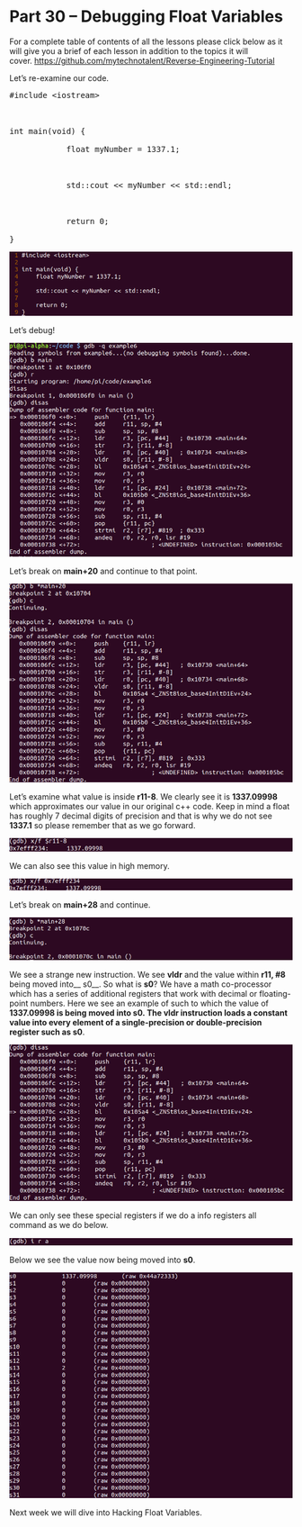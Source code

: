 # Part 30 – Debugging Float Variables

For a complete table of contents of all the lessons please click below as it will give you a brief of each lesson in addition to the topics it will cover.&nbsp;https://github.com/mytechnotalent/Reverse-Engineering-Tutorial

Let’s re-examine our code.

<pre spellcheck="false">#include &lt;iostream&gt;

&nbsp;

int main(void) {

&nbsp;&nbsp;&nbsp;&nbsp;&nbsp;&nbsp;&nbsp;&nbsp;&nbsp;&nbsp;&nbsp; float myNumber = 1337.1;

&nbsp;

&nbsp;&nbsp;&nbsp;&nbsp;&nbsp;&nbsp;&nbsp;&nbsp;&nbsp;&nbsp;&nbsp; std::cout &lt;&lt; myNumber &lt;&lt; std::endl;

&nbsp;

&nbsp;&nbsp;&nbsp;&nbsp;&nbsp;&nbsp;&nbsp;&nbsp;&nbsp;&nbsp;&nbsp; return 0;

}
</pre>

<div class="slate-resizable-image-embed slate-image-embed__resize-full-width"><img src="/imgs/1521196070985.jpg"/></div>

Let’s debug!

<div class="slate-resizable-image-embed slate-image-embed__resize-full-width"><img src="/imgs/1521196099167.jpg"/></div>

Let’s break on __main+20__ and continue to that point.

<div class="slate-resizable-image-embed slate-image-embed__resize-full-width"><img src="/imgs/1521196123405.jpg"/></div>

Let’s examine what value is inside __r11-8__.&nbsp;We clearly see it is __1337.09998__ which approximates our value in our original c++ code.&nbsp;Keep in mind a float has roughly 7 decimal digits of precision and that is why we do not see __1337.1__ so please remember that as we go forward.&nbsp;

<div class="slate-resizable-image-embed slate-image-embed__resize-full-width"><img src="/imgs/1521196151522.jpg"/></div>

We can also see this value in high memory.

<div class="slate-resizable-image-embed slate-image-embed__resize-full-width"><img src="/imgs/1521196178255.jpg"/></div>

Let’s break on __main+28__ and continue.

<div class="slate-resizable-image-embed slate-image-embed__resize-full-width"><img src="/imgs/1521196203419.jpg"/></div>

We see a strange new instruction.&nbsp;We see __vldr__ and the value within __r11, \#8__ being moved into__ s0__.&nbsp;So what is __s0__?&nbsp;We have a math co-processor which has a series of additional registers that work with decimal or floating-point numbers.&nbsp;Here we see an example of such to which the value of __1337.09998 __is being moved into __s0__.&nbsp;The __vldr__ instruction loads a constant value into every element of a single-precision or double-precision register such as__ s0__.

<div class="slate-resizable-image-embed slate-image-embed__resize-full-width"><img src="/imgs/1521196373197.jpg"/></div>

We can only see these special registers if we do a info registers all command as we do below.

<div class="slate-resizable-image-embed slate-image-embed__resize-full-width"><img src="/imgs/1521196414932.jpg"/></div>

Below we see the value now being moved into __s0__.

<div class="slate-resizable-image-embed slate-image-embed__resize-full-width"><img src="/imgs/1521196439893.jpg"/></div>

Next week we will dive into Hacking Float Variables.